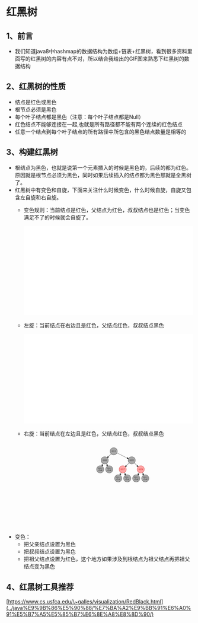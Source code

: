 # 红黑树

## 1、前言

* 我们知道java8中hashmap的数据结构为数组+链表+红黑树，看到很多资料里面写的红黑树的内容有点不对，所以结合我给出的GIF图来熟悉下红黑树的数据结构

## 2、红黑树的性质

* 结点是红色或黑色
* 根节点必须是黑色
* 每个叶子结点都是黑色（注意：每个叶子结点都是Null）
* 红色结点不能够连接在一起,也就是所有路径都不能有两个连续的红色结点
* 任意一个结点到每个叶子结点的所有路径中所包含的黑色结点数量是相等的

## 3、构建红黑树

* 根结点为黑色，也就是说第一个元素插入的时候是黑色的，后续的都为红色。原因就是根节点必须为黑色，同时如果后续插入的结点都为黑色那就是全黑树了。
* 红黑树中有变色和自旋，下面来关注什么时候变色，什么时候自旋，自旋又包含左自旋和右自旋。
  *   变色规则：当前结点是红色，父结点为红色，叔叔结点也是红色；当变色满足不了的时候就会自旋了。

      <img src="../imags/变色.gif" alt="" data-size="original">
  *   左旋：当前结点在右边且是红色，父结点红色，叔叔结点黑色

      <img src="../imags/左旋.gif" alt="" data-size="original">
  *   右旋：当前结点在左边且是红色，父结点红色，叔叔结点黑色

      <img src="../imags/右旋.gif" alt="" data-size="original">
* 变色：
  * 把父亲结点设置为黑色
  * 把叔叔结点设置为黑色
  * 把祖父结点设置为红色，这个地方如果涉及到根结点为祖父结点再把祖父结点变为黑色

## 4、红黑树工具推荐

[https://www.cs.usfca.edu/\~galles/visualization/RedBlack.html](../java%E9%9B%86%E5%90%88/%E7%BA%A2%E9%BB%91%E6%A0%91%E5%B7%A5%E5%85%B7%E6%8E%A8%E8%8D%90/)
